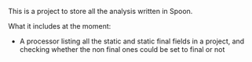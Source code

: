 This is a project to store all the analysis written in Spoon.

What it includes at the moment:
* A processor listing all the static and static final fields in a project, and checking whether the non final ones could be set to final or not
